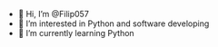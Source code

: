 - 👋 Hi, I’m @Filip057
- 👀 I’m interested in Python and software developing
- 🌱 I’m currently learning Python

<!---
Filip057/Filip057 is a ✨ special ✨ repository because its `README.md` (this file) appears on your GitHub profile.
You can click the Preview link to take a look at your changes.
--->
